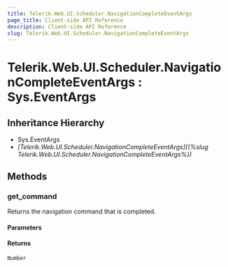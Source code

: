 ```yaml
---
title: Telerik.Web.UI.Scheduler.NavigationCompleteEventArgs
page_title: Client-side API Reference
description: Client-side API Reference
slug: Telerik.Web.UI.Scheduler.NavigationCompleteEventArgs
---
```


# Telerik.Web.UI.Scheduler.NavigationCompleteEventArgs : Sys.EventArgs

## Inheritance Hierarchy

* Sys.EventArgs
* *[Telerik.Web.UI.Scheduler.NavigationCompleteEventArgs]({%slug Telerik.Web.UI.Scheduler.NavigationCompleteEventArgs%})*

## Methods

### get_command

Returns the navigation command that is completed.

#### Parameters

#### Returns

`Number`
